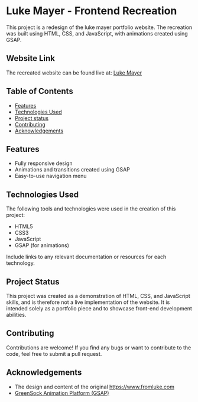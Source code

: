 # Luke Mayer - Frontend Recreation

This project is a redesign of the luke mayer portfolio website. The recreation was built using HTML, CSS, and JavaScript, with animations created using GSAP.

## Website Link
The recreated website can be found live at: [Luke Mayer](https://i-vipulpandey.github.io/luke-mayer-website-redesigned/)

## Table of Contents

- [Features](#features)
- [Technologies Used](#technologies-used)
- [Project status](#Project-Status)
- [Contributing](#contributing)
- [Acknowledgements](#Acknowledgements)



## Features

- Fully responsive design
- Animations and transitions created using GSAP
- Easy-to-use navigation menu

## Technologies Used

The following tools and technologies were used in the creation of this project:

- HTML5
- CSS3
- JavaScript
- GSAP (for animations)

Include links to any relevant documentation or resources for each technology.

## Project Status

This project was created as a demonstration of HTML, CSS, and JavaScript skills, and is therefore not a live implementation of the website. It is intended solely as a portfolio piece and to showcase front-end development abilities.


## Contributing

Contributions are welcome! If you find any bugs or want to contribute to the code, feel free to submit a pull request.

## Acknowledgements
- The design and content of the original https://www.fromluke.com
- [GreenSock Animation Platform (GSAP)](https://greensock.com/gsap/)
